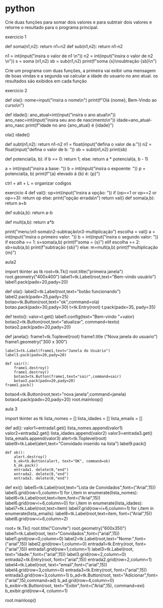 # python
 Crie duas funções para somar dois valores e para subtrair dois valores
 e retorne o resultado para o programa principal.

 exercicio 1

 def soma(n1,n2):
   return n1+n2
 def sub(n1,n2):
   return n1-n2

 n1 = int(input("insira o valor de n1 \n"))
 n2 = int(input("insira o valor de n2 \n"))
 s = soma (n1,n2)
 sb = sub(n1,n2)
 print(f"soma {s}\nsubtração {sb}\n")

 Crie um programa com duas funções, a primeira vai exibir uma mensagem de boas vindas e a segunda vai calcular a idade do usuario no ano atual.
 os resultados são exibidos em cada função

 exercicio 2

 def ola():
  nome=input("insira o nome\n")
   print(f"Olá {nome}, Bem-Vindo ao curso\n")

 def idade():
 ano_atual=int(input("insira o ano atual\n"))
 ano_nasc=int(input("insira seu ano de nascimento\n"))
  idade=ano_atual-ano_nasc
   print(f"idade no ano {ano_atual} é {idade}")

 ola()
 idade()

 def subt(n1,n2):
   return n1-n2
 n1 = float(input("defina o valor de a:"))
 n2 = float(input("defina o valor de b: "))
 sb = subt(n1,n2)
 print(sb)

def potencial(a, b):
    if b == 0:
        return 1;
    else:
        return a * potencial(a, b - 1)


a = int(input("insira a base: "))
b = int(input("insira o expoente: "))
p = potencial(a, b)
print(f"{a} elevado á {b} é: {p}")


ctrl + alt + L = organizar codigos




exercicio 4
def val():
    op=int(input("insira a opção: "))
    if (op==1 or op==2 or op==3):
        return op
    else:
        print("opção errada\n")
        return val()
def soma(a,b):
    return a+b

def sub(a,b):
    return a-b

def mult(a,b):
    return a*b

print("menu:\n1-soma\n2-subtração\n3-multiplicação")
escolha = val()
a = int(input("insira o primeiro valor: "))
b = int(input("insira o segundo valor: "))
if escolha == 1:
    s=soma(a,b)
    print(f"soma = {s}")
elif escolha  == 2:
    sb=sub(a,b)
    print(f"subtração {sb}")
else:
    m=mult(a,b)
    print(f"multiplicação {m}")



aula2

import tkinter as tk
root=tk.Tk()
root.title("primeira janela")
root.geometry("400x400")
label1=tk.Label(root,text="Bem-vindo usuário")
label1.pack(padx=20,pady=20)

def ola():
    label2=tk.Label(root,text="botão funcionando")
    label2.pack(padx=25,pady=25)
botao=tk.Button(root,text="ok",command=ola)
botao.pack(padx=30,pady=30)
t=tk.Entry(root)
t.pack(padx=35, pady=35)

def texto():
    valor=t.get()
    label1.config(text="Bem-vindo "+valor)
botao2=tk.Button(root,text="atualizar", command=texto)
botao2.pack(padx=20,pady=20)

def janela():
    frame1=tk.Toplevel(root)
    frame1.title ("Nova janela do usuario")
    frame1.geometry("300 x 300")
    
    label3=tk.Label(frame1,text="Janela do Usuário")
    label3.pack(padx=20,pady=20)

    def sair():
        frame1.destroy()
        frame1.destroy()
        botao3=tk.Button(frame1,text="sair",command=sair)
        botao3.pack(padx=20,pady=20)
    frame1.pack()
botao4=tk.Button(root,text="nova janela",command=janela)
botao4.pack(padx=20,pady=20)
root.mainloop()


aula 3

import tkinter as tk
lista_nomes = []
lista_idades = []
lista_emails = []

def ad():
    valor1=entrada1.get()
    lista_nomes.append(valor1)
    valor2=entrada2.get()
    lista_idades.append(valor2)
    valor3=entrada3.get()
    lista_emails.append(valor3)
    alert=tk.Toplevel(root)
    label9=tk.Label(alert,text="Convidado inserido na lista")
    label9.pack()
    
    def ok():
        alert.destroy()
        b_ok=tk.Button(alert, text="OK", command=ok)
        b_ok.pack()
        entrada1. delete(0,"end")
        entrada2. delete(0,"end")
        entrada3. delete(0,"end")

def exi():
    label5=tk.Label(root,text="Lista de Convidados",font=("Arial",15))
    label5.grid(row=5,column=1)
    for i,item in enumerate(lista_nomes):
        label6=tk.Label(root,text=item,font=("Arial",15))
        label6.grid(row=i+6,column=0)
    for i,item in enumerate(lista_idades):
        label7=tk.Label(root,text=item)
        label7.grid(row=i+6,column=1)
    for i,item in enumerate(lista_emails):
        label8=tk.Label(root,text=item, font=("Arial",15))
        label8.grid(row=i+6,column=2)

root= tk.Tk()
root.title("Convite")
root.geometry("600x350")
label1=tk.Label(root, text="Convidados",font=("arial",15))
label1.grid(row=0,column=0)
label2=tk.Label(root,text="Nome:",font=("arial",15))
label2.grid(row=1,column=0)
entrada1=tk.Entry(root, font=("arial",15))
entrada1.grid(row=1,column=1)
label3=tk.Label(root, text="idade:",font=("arial",15))
label3.grid(row=2,column=0)
entrada2=tk.Entry(root, font=("arial",15))
entrada2.grid(row=2,column=1)
label4=tk.Label(root, text="email",font=("arial",15))
label4.grid(row=3,column=0)
entrada3=tk.Entry(root, font=("arial",15))
entrada3.grid(row=3,column=1)
b_ad=tk.Button(root, text="Adicionar",font=("arial",15),command=ad)
b_ad.grid(row=4,column=0)
b_exibir=tk.Button(root, text="Exibir",font=("Arial",15), command=exi)
b_exibir.grid(row=4, column=1)

root.mainloop()



